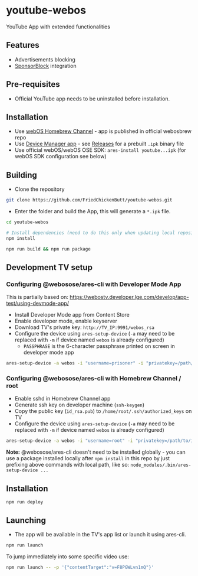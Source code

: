 # youtube-webos
YouTube App with extended functionalities

## Features
* Advertisements blocking
* [SponsorBlock](https://sponsor.ajay.app/) integration

## Pre-requisites
* Official YouTube app needs to be uninstalled before installation.

## Installation

* Use [webOS Homebrew Channel](https://github.com/webosbrew/webos-homebrew-channel) - app is published in official webosbrew repo
* Use [Device Manager app](https://github.com/webosbrew/dev-manager-desktop) - see [Releases](https://github.com/webosbrew/youtube-webos/releases) for a
prebuilt `.ipk` binary file
* Use official webOS/webOS OSE SDK: `ares-install youtube...ipk` (for webOS SDK configuration
  see below)

## Building
* Clone the repository
```sh
git clone https://github.com/FriedChickenButt/youtube-webos.git
```
* Enter the folder and build the App, this will generate a `*.ipk` file.
```sh
cd youtube-webos

# Install dependencies (need to do this only when updating local repository / package.json is changed)
npm install

npm run build && npm run package
```

## Development TV setup

### Configuring @webosose/ares-cli with Developer Mode App
This is partially based on: https://webostv.developer.lge.com/develop/app-test/using-devmode-app/
* Install Developer Mode app from Content Store
* Enable developer mode, enable keyserver
* Download TV's private key: `http://TV_IP:9991/webos_rsa`
* Configure the device using `ares-setup-device` (`-a` may need to be replaced with `-m` if device named `webos` is already configured)
  * `PASSPHRASE` is the 6-character passphrase printed on screen in developer mode app
```sh
ares-setup-device -a webos -i "username=prisoner" -i "privatekey=/path/to/downloaded/webos_rsa" -i "passphrase=PASSPHRASE" -i "host=TV_IP" -i "port=9922"
```

### Configuring @webosose/ares-cli with Homebrew Channel / root
* Enable sshd in Homebrew Channel app
* Generate ssh key on developer machine (`ssh-keygen`)
* Copy the public key (`id_rsa.pub`) to `/home/root/.ssh/authorized_keys` on TV
* Configure the device using `ares-setup-device` (`-a` may need to be replaced with `-m` if device named `webos` is already configured)
```sh
ares-setup-device -a webos -i "username=root" -i "privatekey=/path/to/id_rsa" -i "passphrase=SSH_KEY_PASSPHRASE" -i "host=TV_IP" -i "port=22"
```

**Note:** @webosose/ares-cli doesn't need to be installed globally - you can use a package installed locally after `npm install` in this repo by just prefixing above commands with local path, like so: `node_modules/.bin/ares-setup-device ...`

## Installation
```
npm run deploy
```

## Launching
* The app will be available in the TV's app list or launch it using ares-cli.
```sh
npm run launch
```

To jump immediately into some specific video use:
```sh
npm run launch -- -p '{"contentTarget":"v=F8PGWLvn1mQ"}'
```
